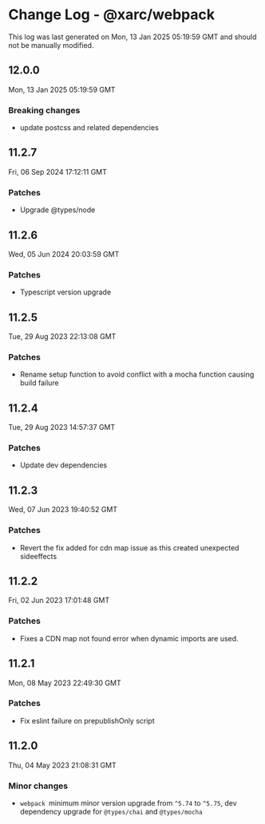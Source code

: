 # Change Log - @xarc/webpack

This log was last generated on Mon, 13 Jan 2025 05:19:59 GMT and should not be manually modified.

## 12.0.0
Mon, 13 Jan 2025 05:19:59 GMT

### Breaking changes

- update postcss and related dependencies

## 11.2.7
Fri, 06 Sep 2024 17:12:11 GMT

### Patches

- Upgrade @types/node

## 11.2.6
Wed, 05 Jun 2024 20:03:59 GMT

### Patches

- Typescript version upgrade

## 11.2.5
Tue, 29 Aug 2023 22:13:08 GMT

### Patches

- Rename setup function to avoid conflict with a mocha function causing build failure

## 11.2.4
Tue, 29 Aug 2023 14:57:37 GMT

### Patches

- Update dev dependencies

## 11.2.3
Wed, 07 Jun 2023 19:40:52 GMT

### Patches

- Revert the fix added for cdn map issue as this created unexpected sideeffects

## 11.2.2
Fri, 02 Jun 2023 17:01:48 GMT

### Patches

- Fixes a CDN map not found error when dynamic imports are used.

## 11.2.1
Mon, 08 May 2023 22:49:30 GMT

### Patches

- Fix eslint failure on prepublishOnly script

## 11.2.0
Thu, 04 May 2023 21:08:31 GMT

### Minor changes

- `webpack `minimum minor version upgrade from `^5.74` to `^5.75`, dev dependency upgrade for `@types/chai` and  `@types/mocha`

